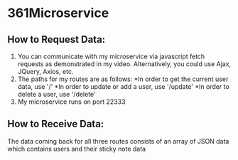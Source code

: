 # 361Microservice

## How to Request Data: 
1) You can communicate with my microservice via javascript fetch requests as demonstrated in my video. Alternatively, you could use Ajax, JQuery, Axios, etc.
2) The paths for my routes are as follows:
      *In order to get the current user data, use '/'
      *In order to update or add a user, use '/update'
      *In order to delete a user, use '/delete'
3) My microservice runs on port 22333

## How to Receive Data: 
The data coming back for all three routes consists of an array of JSON data which contains users and their sticky note data
